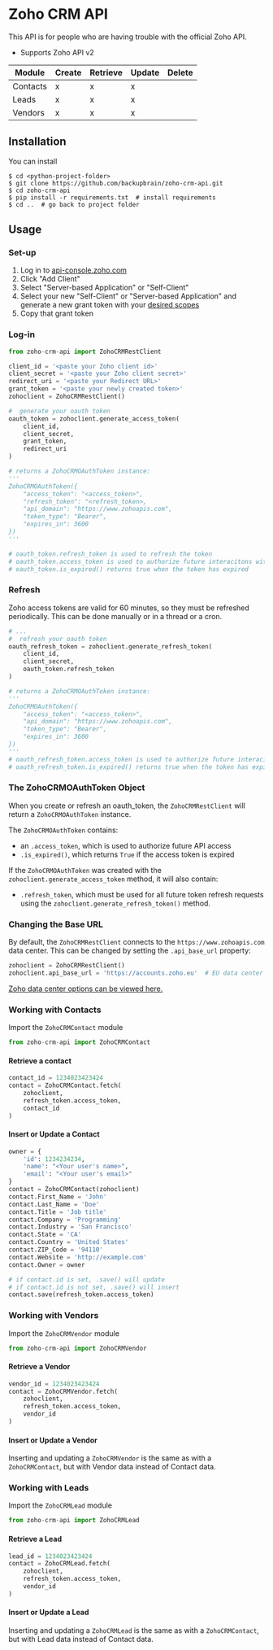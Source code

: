 

# Zoho CRM API
This API is for people who are having trouble with the official Zoho API. 

* Supports Zoho API v2

| Module   | Create | Retrieve | Update | Delete |
|----------|--------|----------|--------|--------|
| Contacts | x      | x        | x      |        |
| Leads    | x      | x        | x      |        |
| Vendors  | x      | x        | x      |        |



## Installation

You can install 
```
$ cd <python-project-folder>
$ git clone https://github.com/backupbrain/zoho-crm-api.git
$ cd zoho-crm-api
$ pip install -r requirements.txt  # install requirements
$ cd ..  # go back to project folder
```

## Usage

### Set-up

1) Log in to [api-console.zoho.com](https://api-console.zoho.com)
2) Click "Add Client"
3) Select  "Server-based Application" or "Self-Client"
4) Select your new "Self-Client" or "Server-based Application" and generate a new grant token with your [desired scopes](https://www.zoho.com/crm/developer/docs/api/oauth-overview.html#scopes)
5) Copy that grant token

### Log-in 


```python
from zoho-crm-api import ZohoCRMRestClient

client_id = '<paste your Zoho client id>'
client_secret = '<paste your Zoho client secret>'
redirect_uri = '<paste your Redirect URL>'
grant_token = '<paste your newly created token>'
zohoclient = ZohoCRMRestClient()

#  generate your oauth token
oauth_token = zohoclient.generate_access_token(
    client_id,
    client_secret,
    grant_token,
    redirect_uri
)

# returns a ZohoCRMOAuthToken instance:
'''
ZohoCRMOAuthToken({
    "access_token": "<access_token>",
    "refresh_token": "<refresh_token>,
    "api_domain": "https://www.zohoapis.com",
    "token_type": "Bearer",
    "expires_in": 3600
})
'''

# oauth_token.refresh_token is used to refresh the token
# oauth_token.access_token is used to authorize future interacitons with the API
# oauth_token.is_expired() returns true when the token has expired
```

### Refresh 

Zoho access tokens are valid for 60 minutes, so they must be  refreshed periodically. This can be done manually or in a thread or a cron.

```python
# ...
#  refresh your oauth token
oauth_refresh_token = zohoclient.generate_refresh_token(
    client_id,
    client_secret,
    oauth_token.refresh_token
)

# returns a ZohoCRMOAuthToken instance:
'''
ZohoCRMOAuthToken({
    "access_token": "<access_token>",
    "api_domain": "https://www.zohoapis.com",
    "token_type": "Bearer",
    "expires_in": 3600
})
'''
# oauth_refresh_token.access_token is used to authorize future interacitons with the API
# oauth_refresh_token.is_expired() returns true when the token has expired
```

### The ZohoCRMOAuthToken Object

When you create or refresh an oauth_token, the `ZohoCRMRestClient` will return a `ZohoCRMOAuthToken` instance.

The `ZohoCRMOAuthToken` contains:
* an `.access_token`, which is used to authorize future API access
* `.is_expired()`, which returns `True` if the access token is expired

If the  `ZohoCRMOAuthToken` was created with the `zohoclient.generate_access_token` method, it will also contain:
* `.refresh_token`, which must be used for all future token refresh requests using the `zohoclient.generate_refresh_token()` method.

### Changing the Base URL

By default, the `ZohoCRMRestClient` connects to the `https://www.zohoapis.com` data center. This can be changed by setting the `.api_base_url` property:

```python
zohoclient = ZohoCRMRestClient()
zohoclient.api_base_url = 'https://accounts.zoho.eu'  # EU data center
```

[Zoho data center options can be viewed here.](https://www.zoho.com/crm/developer/docs/api/multi-dc.html)


### Working with Contacts

Import the `ZohoCRMContact` module

```python
from zoho-crm-api import ZohoCRMContact
```

#### Retrieve a contact

```python
contact_id = 1234023423424
contact = ZohoCRMContact.fetch(
    zohoclient,
    refresh_token.access_token,
    contact_id
)
```

#### Insert or Update a Contact

```python
owner = {
    'id': 1234234234,
    'name': "<Your user's name>",
    'email': "<Your user's email>"
}
contact = ZohoCRMContact(zohoclient)
contact.First_Name = 'John'
contact.Last_Name = 'Doe'
contact.Title = 'Job title'
contact.Company = 'Programming'
contact.Industry = 'San Francisco'
contact.State = 'CA'
contact.Country = 'United States'
contact.ZIP_Code = '94110'
contact.Website = 'http://example.com'
contact.Owner = owner

# if contact.id is set, .save() will update
# if contact.id is not set, .save() will insert
contact.save(refresh_token.access_token)
```


### Working with Vendors

Import the `ZohoCRMVendor` module

```python
from zoho-crm-api import ZohoCRMVendor
```

#### Retrieve a Vendor

```python
vendor_id = 1234023423424
contact = ZohoCRMVendor.fetch(
    zohoclient,
    refresh_token.access_token,
    vendor_id
)
```

#### Insert or Update a Vendor

Inserting  and updating a `ZohoCRMVendor` is the  same as with a `ZohoCRMContact`,  but with Vendor data instead of Contact data.

### Working with Leads

Import the `ZohoCRMLead` module

```python
from zoho-crm-api import ZohoCRMLead
```

#### Retrieve a Lead

```python
lead_id = 1234023423424
contact = ZohoCRMLead.fetch(
    zohoclient,
    refresh_token.access_token,
    vendor_id
)
```

#### Insert or Update a Lead

Inserting and updating a `ZohoCRMLead` is the same as with a `ZohoCRMContact`,  but with Lead data instead of Contact data.